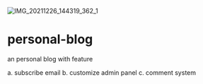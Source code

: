 ![IMG_20211226_144319_362_1](https://user-images.githubusercontent.com/75079605/147406354-aea91500-3f1c-40f0-bceb-6df354a87cce.gif)

# personal-blog
 an personal blog with feature
 
 a. subscribe email
 b. customize admin panel
 c. comment system
 
